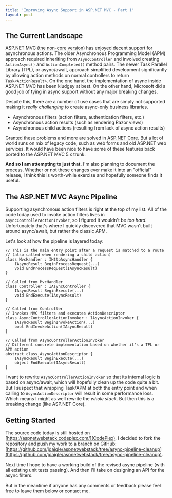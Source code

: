```yaml
---
title: 'Improving Async Support in ASP.NET MVC - Part 1'
layout: post
---
```


## The Current Landscape

ASP.NET MVC ([the non-core version](https://www.nuget.org/packages/microsoft.aspnet.mvc/)) has enjoyed decent support for asynchronous actions. The older Asynchronous Programming Model (APM) approach required inheriting from `AsyncController` and involved creating `ActionAsync()` and `ActionCompleted()` method pairs. The newer Task Parallel Library (TPL), or async/await, approach simplified development significantly by allowing action methods on normal controllers to return `Task<ActionResult>`. On the one hand, the implementation of async inside ASP.NET MVC has been kludgey at best. On the other hand, Microsoft did a good job of tying in async support without any major breaking changes.
 
Despite this, there are a number of use cases that are simply not supported making it *really challenging* to create async-only business libraries.

* Asynchronous filters (action filters, authentication filters, etc.)
* Asynchronous action results (such as rendering Razor views)
* Asynchronous child actions (resulting from lack of async action results)

Granted these problems and more are solved in [ASP.NET Core](https://docs.microsoft.com/en-us/aspnet/core/). But a lot of world runs on mix of legacy code, such as web forms and old ASP.NET web services. It would have been nice to have some of these features back ported to the ASP.NET MVC 5.x trunk.

**And so I am attempting to just that.** I'm also planning to document the process. Whether or not these changes ever make it into an "official" release, I think this is worth-while exercise and hopefully someone finds it useful.

## The ASP.NET MVC Async Pipeline

Supporting asynchronous action filters is right at the top of my list. All of the code today used to invoke action filters lives in `AsyncControllerActionInvoker`, so I figured it wouldn't be *too hard*. Unfortunately that's where I quickly discovered that MVC wasn't built around async/await, but rather the classic APM.

Let's look at how the pipeline is layered today:

    // This is the main entry point after a request is matched to a route
    // (also called when rendering a child action)
    class MvcHandler : IHttpAsyncHandler {
        IAsyncResult BeginProcessRequest(...)
        void EndProcessRequest(IAsyncResult)
    }

    // Called from MvcHandler
    class Controller : IAsyncController {
        IAsyncResult BeginExecute(...)
        void EndExecute(IAsyncResult)
    }
    
    // Called from Controller
    // Invokes MVC filters and executes ActionDescriptor
    class AsyncControllerActionInvoker : IAsyncActionInvoker {
        IAsyncResult BeginInvokeAction(...)
        bool EndInvokeAction(IAsyncResult)
    }

    // Called from AsyncControllerActionInvoker
    // Different concrete implementation based on whether it's a TPL or APM action
    abstract class AsyncActionDescriptor {
        IAsyncResult BeginExecute(...)
        object EndExecute(IAsyncResult)
    }

I want to rewrite `AsyncControllerActionInvoker` so that its internal logic is based on async/await, which will hopefully clean up the code quite a bit. But I suspect that wrapping Task/APM at both the entry point and when calling to `AsyncActionDescriptor` will result in some performance loss. Which means I might as well rewrite the *whole stack*. But then this is a breaking change (like ASP.NET Core).

## Getting Started

The source code today is still hosted on [https://aspnetwebstack.codeplex.com/](CodePlex). I decided to fork the repository and push my work to a branch on GitHub: [https://github.com/jdaigle/aspnetwebstack/tree/async-pipeline-cleanup](https://github.com/jdaigle/aspnetwebstack/tree/async-pipeline-cleanup).

Next time I hope to have a working build of the revised async pipeline (with all existing unit tests passing). And then I'll take on designing an API for the async filters.

But in the meantime if anyone has any comments or feedback please feel free to leave them below or contact me.